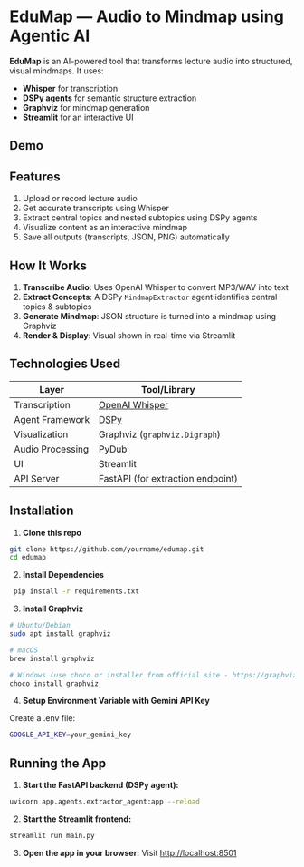 # EduMap — Audio to Mindmap using Agentic AI

**EduMap** is an AI-powered tool that transforms lecture audio into structured, visual mindmaps. It uses:
- **Whisper** for transcription
- **DSPy agents** for semantic structure extraction
- **Graphviz** for mindmap generation
- **Streamlit** for an interactive UI


## Demo


## Features

1. Upload or record lecture audio  
2. Get accurate transcripts using Whisper  
3. Extract central topics and nested subtopics using DSPy agents  
4. Visualize content as an interactive mindmap
5.  Save all outputs (transcripts, JSON, PNG) automatically

## How It Works
1. **Transcribe Audio**: Uses OpenAI Whisper to convert MP3/WAV into text
2. **Extract Concepts**: A DSPy `MindmapExtractor` agent identifies central topics & subtopics
3. **Generate Mindmap**: JSON structure is turned into a mindmap using Graphviz
4. **Render & Display**: Visual shown in real-time via Streamlit

## Technologies Used
| Layer            | Tool/Library                 |
|------------------|------------------------------|
| Transcription     | [OpenAI Whisper](https://github.com/openai/whisper) |
| Agent Framework   | [DSPy](https://github.com/stanfordnlp/dspy)         |
| Visualization     | Graphviz (`graphviz.Digraph`)                        |
| Audio Processing  | PyDub                                              |
| UI                | Streamlit                                          |
| API Server        | FastAPI (for extraction endpoint)                   |

## Installation
1. **Clone this repo**

```bash
git clone https://github.com/yourname/edumap.git
cd edumap
```

2. **Install Dependencies**

```bash
 pip install -r requirements.txt
```

3. **Install Graphviz**

```bash
# Ubuntu/Debian
sudo apt install graphviz

# macOS
brew install graphviz

# Windows (use choco or installer from official site - https://graphviz.org/download/)
choco install graphviz
```

4. **Setup Environment Variable with Gemini API Key**

Create a .env file:
```bash
GOOGLE_API_KEY=your_gemini_key
```

## Running the App
1. **Start the FastAPI backend (DSPy agent):**
```bash
uvicorn app.agents.extractor_agent:app --reload
````
2. **Start the Streamlit frontend:**
```bash
streamlit run main.py
```
3. **Open the app in your browser:**
Visit [http://localhost:8501](http://localhost:8501)

